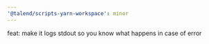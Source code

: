 ```yaml
---
'@talend/scripts-yarn-workspace': minor
---
```


feat: make it logs stdout so you know what happens in case of error
